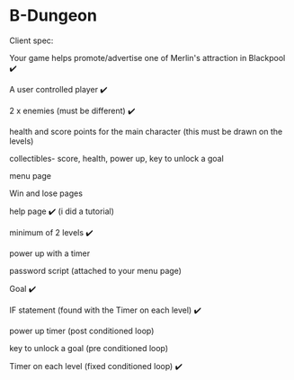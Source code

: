 # B-Dungeon

Client spec:

Your game helps promote/advertise one of Merlin's attraction in Blackpool ✔️

A user controlled player ✔️

2 x enemies (must be different) ✔️

health and score points for the main character (this must be drawn on the levels) 

collectibles- score, health, power up, key to unlock a goal

menu page 

Win and lose pages

help page ✔️ (i did a tutorial)

minimum of 2 levels ✔️

power up with a timer

password script (attached to your menu page) 

Goal ✔️

IF statement (found with the Timer on each level) ✔️

power up timer (post conditioned loop)

key to unlock a goal (pre conditioned loop) 

Timer on each level (fixed conditioned loop) ✔️ 

